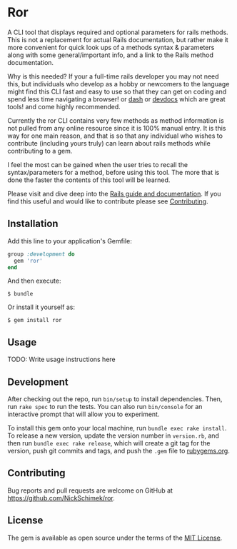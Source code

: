 # Ror

A CLI tool that displays required and optional parameters for rails methods. This is not a replacement for actual Rails documentation, but rather make it more convenient for quick look ups of a methods syntax & parameters along with some general/important info, and a link to the Rails method documentation.

Why is this needed? If your a full-time rails developer you may not need this, but individuals who develop as a hobby or newcomers to the language might find this CLI fast and easy to use so that they can get on coding and spend less time navigating a browser! or [dash](https://kapeli.com/dash) or [devdocs](https://devdocs.io/) which are great tools! and come highly recommended.

Currently the ror CLI contains very few methods as method information is not pulled from any online resource since it is 100% manual entry. It is this way for one main reason, and that is so that any individual who wishes to contribute (including yours truly) can learn about rails methods while contributing to a gem.

I feel the most can be gained when the user tries to recall the syntax/parameters for a method, before using this tool. The more that is done the faster the contents of this tool will be learned.

Please visit and dive deep into the [Rails guide and documentation](http://guides.rubyonrails.org/). If you find this useful and would like to contribute please see [Contributing](#contributing).

## Installation

Add this line to your application's Gemfile:

```ruby
group :development do
  gem 'ror'
end
```

And then execute:

    $ bundle

Or install it yourself as:

    $ gem install ror

## Usage

TODO: Write usage instructions here

## Development

After checking out the repo, run `bin/setup` to install dependencies. Then, run `rake spec` to run the tests. You can also run `bin/console` for an interactive prompt that will allow you to experiment.

To install this gem onto your local machine, run `bundle exec rake install`. To release a new version, update the version number in `version.rb`, and then run `bundle exec rake release`, which will create a git tag for the version, push git commits and tags, and push the `.gem` file to [rubygems.org](https://rubygems.org).

## <a name="contributing"></a>Contributing

Bug reports and pull requests are welcome on GitHub at https://github.com/NickSchimek/ror.

## License

The gem is available as open source under the terms of the [MIT License](https://opensource.org/licenses/MIT).
